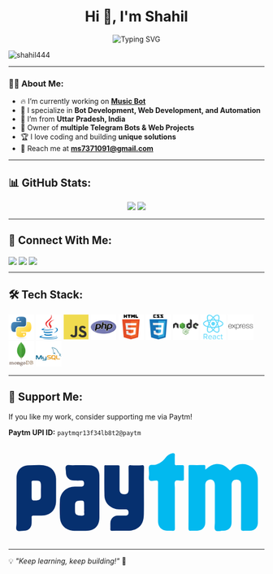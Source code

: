<h1 align="center">Hi 👋, I'm Shahil</h1>

<p align="center">
  <img src="https://readme-typing-svg.herokuapp.com?font=Fira+Code&weight=600&size=22&pause=1000&color=F70000&center=true&width=900&lines=🚀+A+Passionate+Frontend+Developer+From+India;🔥+Expert+in+Python%2C+Java%2C+PHP%2C+JavaScript;🌍+Web+Dev%3A+HTML%2C+CSS%2C+JavaScript%2C+PHP;🤖+Bot+Dev%3A+Telegram+Bots%2C+AI+Assistants;🛠+Frameworks%3A+Node.js%2C+React.js%2C+Express.js" alt="Typing SVG">
</p>


<p align="left"> <img src="https://komarev.com/ghpvc/?username=shahil444&label=Profile%20views&color=0e75b6&style=flat" alt="shahil444" /> </p>

---

### 👨‍💻 About Me:
- 🔥 I’m currently working on **[Music Bot](https://github.com/Shahilali5/ChampuMusic)**
- 🌟 I specialize in **Bot Development, Web Development, and Automation**
- 📍 I’m from **Uttar Pradesh, India**
- 💼 Owner of **multiple Telegram Bots & Web Projects**
- 🏆 I love coding and building **unique solutions**  
- 📧 Reach me at **ms7371091@gmail.com**

---

## 📊 GitHub Stats:
<p align="center">
  <img src="https://github-readme-stats.vercel.app/api?username=Shahil444&show_icons=true&theme=radical" width="48%"/>
  <img src="https://github-readme-streak-stats.herokuapp.com/?user=Shahil444&theme=radical" width="48%"/>
</p>

---

## 🔗 Connect With Me:
<p align="left">
<a href="https://t.me/Shahil444" target="blank"><img align="center" src="https://img.shields.io/badge/Telegram-%231DA1F2.svg?style=for-the-badge&logo=telegram&logoColor=white"/></a>
<a href="https://instagram.com/shahil2877" target="blank"><img align="center" src="https://img.shields.io/badge/Instagram-%23E4405F.svg?style=for-the-badge&logo=instagram&logoColor=white"/></a>
<a href="mailto:ms7371091@gmail.com" target="blank"><img align="center" src="https://img.shields.io/badge/Gmail-D14836?style=for-the-badge&logo=gmail&logoColor=white"/></a>
</p>

---

## 🛠 Tech Stack:
<p align="left">
  <img src="https://raw.githubusercontent.com/devicons/devicon/master/icons/python/python-original.svg" alt="python" width="50" height="50"/>
  <img src="https://raw.githubusercontent.com/devicons/devicon/master/icons/java/java-original.svg" alt="java" width="50" height="50"/>
  <img src="https://raw.githubusercontent.com/devicons/devicon/master/icons/javascript/javascript-original.svg" alt="javascript" width="50" height="50"/>
  <img src="https://raw.githubusercontent.com/devicons/devicon/master/icons/php/php-original.svg" alt="php" width="50" height="50"/>
  <img src="https://raw.githubusercontent.com/devicons/devicon/master/icons/html5/html5-original-wordmark.svg" alt="html5" width="50" height="50"/>
  <img src="https://raw.githubusercontent.com/devicons/devicon/master/icons/css3/css3-original-wordmark.svg" alt="css3" width="50" height="50"/>
  <img src="https://raw.githubusercontent.com/devicons/devicon/master/icons/nodejs/nodejs-original-wordmark.svg" alt="nodejs" width="50" height="50"/>
  <img src="https://raw.githubusercontent.com/devicons/devicon/master/icons/react/react-original-wordmark.svg" alt="react" width="50" height="50"/>
  <img src="https://raw.githubusercontent.com/devicons/devicon/master/icons/express/express-original-wordmark.svg" alt="express" width="50" height="50"/>
  <img src="https://raw.githubusercontent.com/devicons/devicon/master/icons/mongodb/mongodb-original-wordmark.svg" alt="mongodb" width="50" height="50"/>
  <img src="https://raw.githubusercontent.com/devicons/devicon/master/icons/mysql/mysql-original-wordmark.svg" alt="mysql" width="50" height="50"/>
</p>

---

## 💎 Support Me:
If you like my work, consider supporting me via Paytm!

**Paytm UPI ID:** `paytmqr13f34lb8t2@paytm`

<svg xmlns="http://www.w3.org/2000/svg" xml:space="preserve" id="paytm" x="0" y="0" style="enable-background:new -164 191.6 512 193" version="1.1" viewBox="-164 191.6 512 193">
  <g>
    <path d="M229.8,243.2c2-1.6,3-2.4,4-3.2c13.9-11.8,31.7-10.5,43.6,3.5c1.2,1.4,1.8,1.5,3,0.3c0.8-0.9,1.7-1.6,2.5-2.5   c9.3-9.1,21.6-11.8,33.1-6.7c12.1,5.4,18.6,14.9,18.7,28.2c0.2,28.7,0.1,57.3,0.1,86c0,10.2-6.3,16.6-16.4,16.6c-4,0-8-0.3-12,0.1   c-4.1,0.4-5.3-0.9-5.3-5.2c0.2-28,0.1-56,0.1-84c0-1.2,0-2.3,0-3.5c-0.1-6.5-2.7-9.2-8.9-9.5c-5.6-0.3-9.5,3.1-10.1,8.8   c-0.1,1.3,0,2.7,0,4c0,24.2,0,48.3,0,72.5c0,10.6-6.1,16.8-16.7,16.7c-5.4-0.1-12.7,2.4-15.8-1.1c-2.7-3-0.9-10.1-0.9-15.4   c0-24.8,0-49.7,0-74.5c0-8.8-5.7-13.3-13.1-10.3c-4.6,1.9-6.1,5.6-6.1,10.4c0.1,23.2,0,46.3,0,69.5c0,1.8,0,3.7,0,5.5   c-0.3,9.7-6.5,15.8-16.1,15.9c-4,0.1-8-0.3-12,0.1c-4.3,0.4-5.6-0.8-5.5-5.4c0.2-39.3,0.1-78.6,0.1-118c0-1.7,0.1-3.3,0-5   c-0.2-2.2,0.7-2.9,2.9-2.9c9.2,0.1,18.3,0.1,27.5,0c2.3,0,3.4,0.6,3.2,3.1C229.5,239,229.7,240.6,229.8,243.2z" style="fill:#02b9ef"></path>
    <path d="M17.8 297.4c0 13.7 0 27.3 0 41-.1 17.8-9.4 27-27.2 27.1-7.8 0-15.7.1-23.5 0-15.8-.2-27.4-10.7-28.2-26.5-.6-11.3-.7-22.7-.1-34 .8-16.2 13.2-27.6 29.6-27.8 4.3-.1 8.7 0 13 0 4.2-.1 5.8-2.5 5.7-6.5 0-4-1.8-5.8-5.8-5.6-4.5.1-9 .1-13.5 0-11-.2-17.1-6.2-17-17 0-4.4-2-10.3.9-12.9 2.5-2.2 8.2-.8 12.5-.8 11.2-.1 22.3 0 33.5 0 11.9 0 20 8.1 20.1 20.1C17.9 268.7 17.8 283.1 17.8 297.4zM-12.8 320.1c0-1.7 0-3.3 0-5 0-10.2 0-10.2-10.2-9.8-5.1.2-7.9 2.8-8 8.1-.1 4.2-.1 8.3 0 12.5.1 7.2 3.3 9.1 13.7 9.4 7.7.2 3.8-5.2 4.5-8.2C-12.4 324.9-12.9 322.4-12.8 320.1zM106.8 286.5c0 15.3.2 30.7-.1 46-.2 11.8-3 22.5-14.4 28.8-4.6 2.5-9.6 3.9-14.8 4-11.5.2-23 0-34.5.2-2.8 0-3.4-1-3.3-3.5.2-4.2-.1-8.3.1-12.5.2-8 6.3-14.1 14.3-14.4 5.2-.2 10.3-.1 15.5 0 4.2 0 6.5-1.7 6.5-6.2 0-4.6-2.2-6.2-6.4-6.3-7-.2-14 .8-20.9-1.2-11.9-3.5-20.6-13.4-20.9-25.7-.6-19.5-.2-39-.3-58.5 0-2.2.7-2.9 2.9-2.8 8.2.1 16.3.2 24.5 0 3.6-.1 3.1 1.9 3.1 4.1 0 14.7 0 29.3 0 44 0 6.4 3 9.8 8.6 10 6.6.2 9.5-2.5 9.5-9.2 0-14.8.1-29.7-.1-44.5 0-3.5.9-4.5 4.4-4.4 7.3.3 14.7.4 22 0 4-.2 4.6 1.3 4.5 4.8C106.7 254.9 106.8 270.7 106.8 286.5zM-148 309.2c0-16.3 0-32.7 0-49 0-16 9.8-26 25.9-25.8 10.5.1 21-1.2 31.4.8 13.3 2.6 21.7 12.9 21.8 26.6.1 14.5 0 29 0 43.5 0 18.2-10.7 29.3-28.9 29.8-5.5.2-11 .1-16.5 0-2.5-.1-3.6.7-3.5 3.4.2 4 .1 8 0 12-.2 8.6-6.3 14.8-14.8 14.9-5 .1-11.3 2.1-14.5-.8-3-2.7-.8-9.1-.9-13.9C-148.1 336.9-148 323-148 309.2zM-117.8 284.7c0 3.2 0 6.3 0 9.5 0 11.3 0 11.3 11.3 10.3 4.9-.4 7.2-2.8 7.3-7.7.1-5.6-.2-11.3.1-16.9.6-16.2-2.4-14.6-15.6-14.7-2.4 0-3.2.7-3.2 3.1C-117.7 273.7-117.8 279.2-117.8 284.7z" style="fill:#06306f"></path>
    <path d="M135.1,309.4c0-13.3-0.1-26.7,0.1-40c0-3.1-0.7-4.4-4.1-4.3c-4.5,0.2-10.5,1.5-13-0.7   c-3.1-2.9-0.7-9.1-1.1-13.9c0-0.3,0-0.7,0-1c0-4.7-1.5-10.2,0.5-13.7s8.1-1.3,12.4-2.4c8.5-2.2,14.9-7.1,20.1-13.9   c3.6-4.6,8.1-7.9,13.9-9c3.1-0.6,5-0.2,4.8,3.8c-0.3,5.6,0,11.3-0.1,17c-0.1,2.4,0.8,3.2,3.2,3.1c4-0.1,8,0.1,12-0.1   c2.4-0.1,3.2,0.8,3.1,3.2c-0.1,8.2-0.1,16.3,0,24.5c0,2.3-0.6,3.5-3.1,3.2c-0.5-0.1-1,0-1.5,0c-4.4,0.4-10.5-2-12.8,1   c-2.2,2.8-0.8,8.6-0.8,13.1c0,27.2-0.1,54.3,0.1,81.5c0,3.8-1,5-4.8,4.7c-3.6-0.3-7.3,0-11-0.1c-10.8-0.4-17.9-7.7-17.9-18.5   C135.1,334.4,135.1,321.9,135.1,309.4z" style="fill:#02b9ef"></path>
  </g>
</svg>

---

💡 *"Keep learning, keep building!"* 🚀

